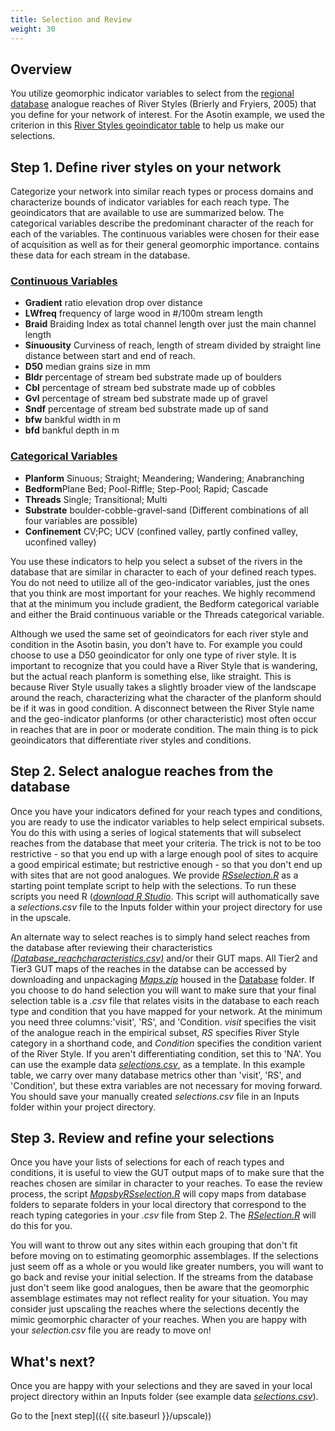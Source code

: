 ```yaml
---
title: Selection and Review
weight: 30
---
```


## Overview
You utilize geomorphic indicator variables to select from the [regional database](https://github.com/natalie-kramer/GeomorphicUpscale/blob/master/Database/Database_reachcharacteristics.csv)  analogue reaches of River Styles (Brierly and Fryiers, 2005) that you define for your network of interest. For the Asotin example, we used the criterion in this [River Styles geoindicator table](https://github.com/natalie-kramer/GeomorphicUpscale/tree/master/docs/assets/AsotinGeoindicators.png) to help us make our selections.

## Step 1. Define river styles on your network
Categorize your network into similar reach types or process domains and characterize bounds of indicator variables for each reach type. The geoindicators that are available to use are summarized below. The categorical variables describe the predominant character of the reach for each of the variables. The continuous variables were chosen for their ease of acquisition as well as for their general geomorphic importance.  contains these data for each stream in the database. 

### <u>Continuous Variables</u>
- **Gradient** ratio elevation drop over distance 
- **LWfreq** frequency of large wood in #/100m stream length
- **Braid** Braiding Index as total channel length over just the main channel length
- **Sinuousity** Curviness of reach, length of stream divided by straight line distance between start and end of reach.
- **D50**  median grains size in mm
- **Bldr** percentage of stream bed substrate made up of boulders
- **Cbl** percentage of stream bed substrate made up of cobbles
- **Gvl** percentage of stream bed substrate made up of gravel
- **Sndf** percentage of stream bed substrate made up of sand
- **bfw** bankful width in m
- **bfd** bankful depth in m

### <u>Categorical Variables</u>
- **Planform** Sinuous; Straight; Meandering; Wandering; Anabranching
- **Bedform**Plane Bed; Pool-Riffle; Step-Pool; Rapid; Cascade
- **Threads** Single; Transitional; Multi
- **Substrate** boulder-cobble-gravel-sand (Different combinations  of all four variables are possible)
- **Confinement** CV;PC; UCV (confined valley, partly confined valley, uconfined valley) 

You use these indicators to help you select a subset of the rivers in the database that are similar in character to each of your defined reach types.  You do not need to utilize all of the geo-indicator variables, just the ones that you think are most important for your reaches. We highly recommend that at the minimum you include gradient, the Bedform categorical variable and either the Braid continuous variable or the Threads categorical variable. 

Although we used the same set of geoindicators for each river style and condition in the Asotin basin, you don't have to.  For example you could choose to use a D50 geoindicator for only one type of river style. It is important to recognize that you could have a River Style that is wandering, but the actual reach planform is something else, like straight.  This is because River Style usually takes a slightly broader view of the landscape around the reach, characterizing what the character of the planform should be if it was in good condition.  A disconnect between the River Style name and the geo-indicator planforms (or other characteristic) most often occur in reaches that are in poor or moderate condition. The main thing is to pick geoindicators that differentiate river styles and conditions.

## Step 2. Select analogue reaches from the database
Once you have your indicators defined for your reach types and conditions, you are ready to use the indicator variables to help select empirical subsets.  You do this with using a series of logical statements that will subselect reaches from the database that meet your criteria.  The trick is not to be too restrictive - so that you end up with a large enough pool of sites to acquire a good empirical estimate; but restrictive enough - so that you don't end up with sites that are not good analogues.  We provide [*RSselection.R*](https://github.com/natalie-kramer/GeomorphicUpscale/blob/master/RSselection.R) as a starting point template script to help with the selections. To run these scripts you need R ([*download R Studio*](https://www.rstudio.com/products/rstudio/download/).  This script will authomatically save a *selections.csv* file to the Inputs folder within your project directory for use in the upscale.

An alternate way to select reaches is to simply hand select reaches from the database after reviewing their characteristics  [*(Database_reachcharacteristics.csv)*](https://github.com/natalie-kramer/GeomorphicUpscale/blob/master/Database/Database_reachcharacteristics.csv) and/or their GUT maps.  All Tier2 and Tier3 GUT maps of the reaches in the databse can be accessed by downloading and unpackaging [*Maps.zip*](https://github.com/natalie-kramer/GeomorphicUpscale/tree/master/Database/Maps.zip)  housed in the [Database](https://github.com/natalie-kramer/GeomorphicUpscale/tree/master/Database) folder.  If you choose to do hand selection you will want to make sure that your final selection table is a *.csv* file that relates visits in the database to each reach type and condition that you have mapped for your network.  At the minimum you need three columns:'visit', 'RS', and 'Condition. *visit* specifies the visit of the analogue reach in the empirical subset, *RS* specifies River Style category in a shorthand code, and *Condition* specifies the condition varient of the River Style. If you aren't differentiating condition, set this to 'NA'.  You can use the  example data [*selections.csv*](https://github.com/natalie-kramer/GeomorphicUpscale/blob/master/Exampledata/selections.csv), as a template.  In this example table, we carry over many database metrics other than 'visit', 'RS', and 'Condition', but these extra variables are not necessary for moving forward. You should save your manually created *selections.csv* file in an Inputs folder within your project directory.

## Step 3. Review and refine your selections
Once you have your lists of selections for each of reach types and conditions, it is useful to view the GUT output maps of to make sure that the reaches chosen are similar in character to your reaches.  To ease the review process, the script    [*MapsbyRSselection.R*](https://github.com/natalie-kramer/GeomorphicUpscale/blob/master/scripts/MapsbyRSselection.R) will copy maps from database folders to separate folders in your local directory that correspond to the reach typing categories in your *.csv* file from Step 2.  The [*RSelection.R*](https://github.com/natalie-kramer/GeomorphicUpscale/blob/master/scripts/RSselection.R) will do this for you.

You will want to throw out any sites within each grouping that don't fit before moving on to estimating geomorphic assemblages. If the selections just seem off as a whole or you would like greater numbers, you will want to go back and revise your initial selection. If the streams from the database just don't seem like good analogues, then be aware that the geomorphic assemblage estimates may not reflect reality for your situation. You may consider just upscaling the reaches where the selections decently the mimic geomorphic character of your reaches. When you are happy with your *selection.csv* file you are ready to move on!

## What's next?
Once you are happy with your selections and they are saved in your local project directory within an Inputs folder (see example data [*selections.csv*](https://github.com/natalie-kramer/GeomorphicUpscale/blob/master/AsotinUpscaleExample/Inputs/selections.csv)).

Go to the [next step](({{ site.baseurl }}/upscale))

